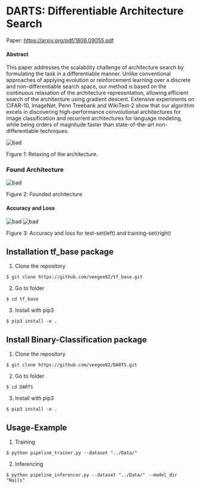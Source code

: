 # DARTS: Differentiable Architecture Search

Paper: https://arxiv.org/pdf/1806.09055.pdf

#### Abstract
This paper addresses the scalability challenge of architecture search by formulating
the task in a differentiable manner. Unlike conventional approaches of applying evolution
or reinforcement learning over a discrete and non-differentiable search space,
our method is based on the continuous relaxation of the architecture representation,
allowing efficient search of the architecture using gradient descent. Extensive experiments
on CIFAR-10, ImageNet, Penn Treebank and WikiText-2 show that our
algorithm excels in discovering high-performance convolutional architectures for
image classification and recurrent architectures for language modeling, while being
orders of magnitude faster than state-of-the-art non-differentiable techniques.

![bad](https://raw.githubusercontent.com/quark0/darts/master/img/darts.png)

Figure 1: Relaxing of the architecture.

### Found Architecture

![bad](https://raw.githubusercontent.com/veegee82/DARTS/master/images/architecture.png)

Figure 2: Founded architecture 

#### Accuracy and Loss
![bad](https://raw.githubusercontent.com/veegee82/DARTS/master/images/acc.PNG)
![bad](https://raw.githubusercontent.com/veegee82/DARTS/master/images/loss.PNG)

Figure 3: Accuracy and loss for test-set(left) and training-set(right)

## Installation tf_base package
1. Clone the repository
```
$ git clone https://github.com/veegee82/tf_base.git
```
2. Go to folder
```
$ cd tf_base
```
3. Install with pip3
``` 
$ pip3 install -e .
```

## Install Binary-Classification package

1. Clone the repository
```
$ git clone https://github.com/veegee82/DARTS.git
```
2. Go to folder
```
$ cd DARTS
```
3. Install with pip3
```
$ pip3 install -e .
```

## Usage-Example

1. Training
```
$ python pipeline_trainer.py --dataset "../Data/"
```

2. Inferencing
```
$ python pipeline_inferencer.py --dataset "../Data/" --model_dir "Nails" 
```
